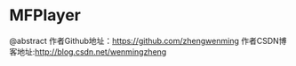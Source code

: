 # MFPlayer

 @abstract  作者Github地址：https://github.com/zhengwenming
            作者CSDN博客地址:http://blog.csdn.net/wenmingzheng
            